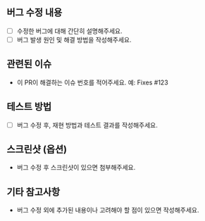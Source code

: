 ## 버그 수정 내용

- [ ] 수정한 버그에 대해 간단히 설명해주세요.
- [ ] 버그 발생 원인 및 해결 방법을 작성해주세요.

## 관련된 이슈

- 이 PR이 해결하는 이슈 번호를 적어주세요. 예: Fixes #123

## 테스트 방법

- [ ] 버그 수정 후, 재현 방법과 테스트 결과를 작성해주세요.

## 스크린샷 (옵션)

- 버그 수정 후 스크린샷이 있으면 첨부해주세요.

## 기타 참고사항

- 버그 수정 외에 추가된 내용이나 고려해야 할 점이 있으면 작성해주세요.
